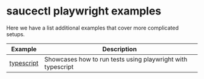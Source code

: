 # saucectl playwright examples

Here we have a list additional examples that cover more complicated setups.

| Example | Description |
| ------- | ----------- |
| [typescript](typescript) | Showcases how to run tests using playwright with typescript |